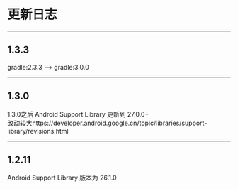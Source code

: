 # 更新日志

***
## 1.3.3
gradle:2.3.3 --> gradle:3.0.0

***
## 1.3.0
1.3.0之后 Android Support Library 更新到 27.0.0+  
改动较大https://developer.android.google.cn/topic/libraries/support-library/revisions.html

***
## 1.2.11
Android Support Library 版本为 26.1.0
